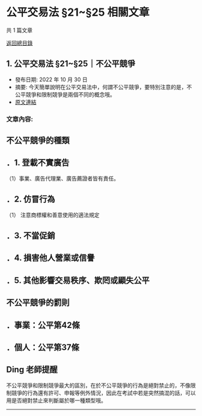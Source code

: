 # 公平交易法 §21~§25 相關文章

共 1 篇文章

[返回總目錄](00_總目錄.md)

## 1. 公平交易法 §21~§25｜不公平競爭

- 發布日期: 2022 年 10 月 30 日
- 摘要: 今天簡單說明在公平交易法中，何謂不公平競爭，要特別注意的是，不公平競爭和限制競爭是兩個不同的概念哦。
- [原文連結](https://www.jasper-realestate.com/%e4%b8%8d%e5%85%ac%e5%b9%b3%e7%ab%b6%e7%88%ad/)

### 文章內容:

## 不公平競爭的種類

## ．1. 登載不實廣告

（1）事業、廣告代理業、廣告薦證者皆有責任。

## ．2. 仿冒行為

（1） 注意商標權和善意使用的適法規定

## ．3. 不當促銷

## ．4. 損害他人營業或信譽

## ．5. 其他影響交易秩序、欺罔或顯失公平

## 不公平競爭的罰則

## ．事業：公平第42條

## ．個人：公平第37條

## Ding 老師提醒

不公平競爭和限制競爭最大的區別，在於不公平競爭的行為是絕對禁止的，不像限制競爭的行為還有許可、申報等例外情況，因此在考試中若是突然搞混的話，可以用是否絕對禁止來判斷屬於哪一種類型哦。

---

